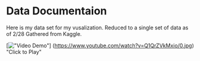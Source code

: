 # Data Documentaion
Here is my data set for my vusalization.
Reduced to a single set of data as of 2/28
Gathered from Kaggle.

[!["Video Demo"](http://img.youtube.com/vi/Q1QrZVkMxio/0.jpg)]
(https://www.youtube.com/watch?v=Q1QrZVkMxio/0.jpg) "Click to Play" 

